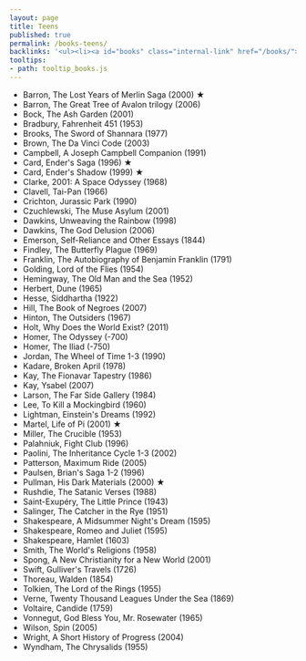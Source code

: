 ```yaml
---
layout: page
title: Teens
published: true
permalink: /books-teens/
backlinks: '<ul><li><a id="books" class="internal-link" href="/books/">Books</a></li></ul>'
tooltips: 
- path: tooltip_books.js
---
```


* Barron, The Lost Years of Merlin Saga (2000) ★
* Barron, The Great Tree of Avalon trilogy (2006)
* Bock, The Ash Garden (2001)
* Bradbury, Fahrenheit 451 (1953)
* Brooks, The Sword of Shannara (1977)
* Brown, The Da Vinci Code (2003)
* Campbell, A Joseph Campbell Companion (1991)
* Card, Ender's Saga (1996) ★
* Card, Ender's Shadow (1999) ★
* Clarke, 2001: A Space Odyssey (1968)
* Clavell, Tai-Pan (1966)
* Crichton, Jurassic Park (1990)
* Czuchlewski, The Muse Asylum (2001)
* Dawkins, Unweaving the Rainbow (1998)
* Dawkins, The God Delusion (2006)
* Emerson, Self-Reliance and Other Essays (1844)
* Findley, The Butterfly Plague (1969)
* Franklin, The Autobiography of Benjamin Franklin (1791)
* Golding, Lord of the Flies (1954)
* Hemingway, The Old Man and the Sea (1952)
* Herbert, Dune (1965)
* Hesse, Siddhartha (1922)
* Hill, The Book of Negroes (2007)
* Hinton, The Outsiders (1967)
* Holt, Why Does the World Exist? (2011)
* Homer, The Odyssey (-700)
* Homer, The Iliad (-750)
* Jordan, The Wheel of Time 1-3 (1990)
* Kadare, Broken April (1978)
* Kay, The Fionavar Tapestry (1986)
* Kay, Ysabel (2007)
* Larson, The Far Side Gallery (1984)
* Lee, To Kill a Mockingbird (1960)
* Lightman, Einstein's Dreams (1992)
* Martel, Life of Pi (2001) ★
* Miller, The Crucible (1953)
* Palahniuk, Fight Club (1996)
* Paolini, The Inheritance Cycle 1-3 (2002)
* Patterson, Maximum Ride (2005)
* Paulsen, Brian's Saga 1-2 (1996)
* Pullman, His Dark Materials (2000) ★
* Rushdie, The Satanic Verses (1988)
* Saint-Exupéry, The Little Prince (1943)
* Salinger, The Catcher in the Rye (1951)
* Shakespeare, A Midsummer Night's Dream (1595)
* Shakespeare, Romeo and Juliet (1595)
* Shakespeare, Hamlet (1603)
* Smith, The World's Religions (1958)
* Spong, A New Christianity for a New World (2001)
* Swift, Gulliver's Travels (1726)
* Thoreau, Walden (1854)
* Tolkien, The Lord of the Rings (1955)
* Verne, Twenty Thousand Leagues Under the Sea (1869)
* Voltaire, Candide (1759)
* Vonnegut, God Bless You, Mr. Rosewater (1965)
* Wilson, Spin (2005)
* Wright, A Short History of Progress (2004)
* Wyndham, The Chrysalids (1955)
